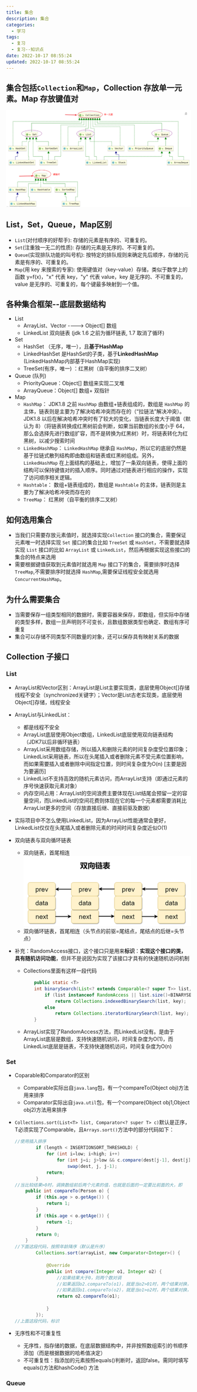 ```yaml
---
title: 集合
description: 集合
categories:
  - 学习
tags:
  - 复习
  - 复习--知识点 
date: 2022-10-17 08:55:24
updated: 2022-10-17 08:55:24
---
```


## 集合包括`Collection`和```Map```，Collection 存放单一元素。Map 存放键值对
![image-20221017103340847](https://raw.githubusercontent.com/lwmfjc/lwmfjc.github.io.resource/main/img/image-20221017103340847.png)

## List，Set，Queue，Map区别

- `List`(对付顺序的好帮手): 存储的元素是有序的、可重复的。
- `Set`(注重独一无二的性质): 存储的元素是无序的、不可重复的。
- `Queue`(实现排队功能的叫号机): 按特定的排队规则来确定先后顺序，存储的元素是有序的、可重复的。
- `Map`(用 key 来搜索的专家): 使用键值对（key-value）存储，类似于数学上的函数 y=f(x)，"x" 代表 key，"y" 代表 value，key 是无序的、不可重复的，value 是无序的、可重复的，每个键最多映射到一个值。
## 各种集合框架--底层数据结构
  - List
    - ArrayList、Vector  ---->  Object[] 数组
    - LinkedList  双向链表 (jdk 1.6 之前为循环链表, 1.7 取消了循环)
  - Set
    - HashSet （无序，唯一），且**基于HashMap**
    - LinkedHashSet  是HashSet的子类，基于**LinkedHashMap**
      (LinkedHashMap内部基于HashMap实现)
    - TreeSet(有序，唯一) ：红黑树（自平衡的排序二叉树）
  - Queue (队列)
    - PriorityQueue：Object[] 数组来实现二叉堆
    - ArrayQueue：Object[] 数组+ 双指针
  - Map 
    - `HashMap`： JDK1.8 之前 `HashMap` 由数组+链表组成的，数组是 `HashMap` 的主体，链表则是主要为了解决哈希冲突而存在的（“拉链法”解决冲突）。JDK1.8 以后在解决哈希冲突时有了较大的变化，当链表长度大于阈值（默认为 8）（将链表转换成红黑树前会判断，如果当前数组的长度小于 64，那么会选择先进行数组扩容，而不是转换为红黑树）时，将链表转化为红黑树，以减少搜索时间
    - `LinkedHashMap`： `LinkedHashMap` 继承自 `HashMap`，所以它的底层仍然是基于拉链式散列结构即由数组和链表或红黑树组成。另外，`LinkedHashMap` 在上面结构的基础上，增加了一条双向链表，使得上面的结构可以保持键值对的插入顺序。同时通过对链表进行相应的操作，实现了访问顺序相关逻辑。 
    - `Hashtable`： 数组+链表组成的，数组是 `Hashtable` 的主体，链表则是主要为了解决哈希冲突而存在的
    - `TreeMap`： 红黑树（自平衡的排序二叉树）

## 如何选用集合

  - 当我们只需要存放元素值时，就选择实现`Collection` 接口的集合，需要保证元素唯一时选择实现 `Set` 接口的集合比如 `TreeSet` 或 `HashSet`，不需要就选择实现 `List` 接口的比如 `ArrayList` 或 `LinkedList`，然后再根据实现这些接口的集合的特点来选用
  - 需要根据键值获取到元素值时就选用 `Map` 接口下的集合，需要排序时选择 `TreeMap`,不需要排序时就选择 `HashMap`,需要保证线程安全就选用 `ConcurrentHashMap`。

## 为什么需要集合

  - 当需要保存一组类型相同的数据时，需要容器来保存，即数组，但实际中存储的类型多样，数组一旦声明则不可变长，且数组数据类型也确定、数组有序可重复
  - 集合可以存储不同类型不同数量的对象，还可以保存具有映射关系的数据

## Collection 子接口

### List

- ArrayList和Vector区别：ArrayList是List主要实现类，底层使用Object[]存储线程不安全（synchronized关键字）；Vector是List古老实现类，底层使用Object[]存储，线程安全

- ArrayList与LinkedList：

  - 都是线程不安全
  - ArrayList底层使用Object数组，LinkedList底层使用双向链表结构（JDK7以后非循环链表）
  - ArrayList采用数组存储，所以插入和删除元素的时间复杂度受位置印象；LinkedList采用链表，所以在头尾插入或者删除元素不受元素位置影响，而如果需要插入或者删除中间指定位置，则时间复杂度为O(n) [主要是因为要遍历]
  - LinkedList不支持高效的随机元素访问，而ArrayList支持（即通过元素的序号快速获取元素对象）
  - 内存空间占用：ArrayList的空间浪费主要体现在List结尾会预留一定的容量空间，而LinkedList的空间花费则体现在它的每一个元素都需要消耗比ArrayList更多的空间（存放直接后继、直接前驱及数据）

- 实际项目中不怎么使用LinkedList，因为ArrayList性能通常会更好，LinkedList仅仅在头尾插入或者删除元素的时间时间复杂度近似O(1)

- 双向链表与双向循环链表

  - 双向链表，首尾相连
    ![image-20221017145140450](https://raw.githubusercontent.com/lwmfjc/lwmfjc.github.io.resource/main/img/image-20221017145140450.png)
  - 双向循环链表，首尾相连（头节点的前驱=尾结点，尾结点的后继=头节点）

- 补充：RandomAccess接口，这个接口只是用来**标识**：**实现这个接口的类，具有随机访问功能**，但并不是说因为实现了该接口才具有的快速随机访问机制

  - Collections里面有这样一段代码

    ```java
        public static <T>
        int binarySearch(List<? extends Comparable<? super T>> list, T key) {
            if (list instanceof RandomAccess || list.size()<BINARYSEARCH_THRESHOLD)
                return Collections.indexedBinarySearch(list, key);
            else
                return Collections.iteratorBinarySearch(list, key);
        }
    ```

  - ArrayList实现了RandomAccess方法，而LinkedList没有。是由于ArrayList底层是数组，支持快速随机访问，时间复杂度为O(1)，而LinkedList底层是链表，不支持快速随机访问，时间复杂度为O(n)

### Set

- Coparable和Comparator的区别

  - Comparable实际出自```java.lang```包，有一个compareTo(Object obj)方法用来排序
  - Comparator实际出自```java.util```包，有一个compare(Object obj1,Object obj2)方法用来排序

- ``` Collections.sort(List<T> list, Comparator<? super T> c) ```默认是正序，T必须实现了Comparable，且```Arrays.sort()```方法中的部分代码如下：

  ```java
  //使用插入排序
          if (length < INSERTIONSORT_THRESHOLD) {
              for (int i=low; i<high; i++)
                  for (int j=i; j>low && c.compare(dest[j-1], dest[j])>0; j--) //如果前一个数跟后面的数相比大于零，则进行交换，即大的排后面
                      swap(dest, j, j-1);
              return;
          }
  //当比较结果>0时，调换数组前后两个元素的值，也就是后面的一定要比前面的大，即
      public int compareTo(Person o) {
          if (this.age > o.getAge()) {
              return 1;
          }
          if (this.age < o.getAge()) {
              return -1;
          }
          return 0;
      }
  //下面这段代码，按照年龄降序（默认是升序）
          Collections.sort(arrayList, new Comparator<Integer>() {
  
              @Override
              public int compare(Integer o1, Integer o2) {
                  //如果结果大于0，则两个数对调 
                  //如果返回o2.compareTo(o1)，就是当o2>01时，两个结果对换，也就是降序
                  //如果返回o1.compareTo(o2)，就是当o1>o2时，两个结果对换，也就是升序   也就是当和参数顺序一致时，是升序；反之，则是降序
                  return o2.compareTo(o1); 
                  
              }
          });
  //上面这段代码，标识
  ```

- 无序性和不可重复性

  - 无序性，指存储的数据，在底层数据结构中，并非按照数组索引的书顺序添加（而是根据数据的哈希值决定）
  - 不可重复性：指添加的元素按照equals()判断时，返回false。需同时填写equals()方法和hashCode() 方法

### Queue

